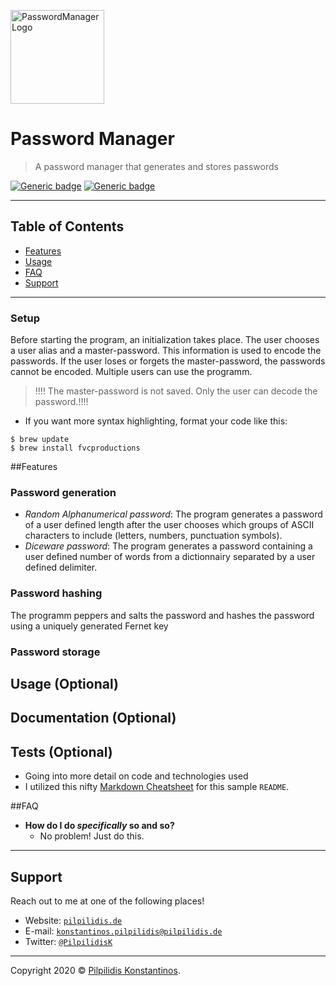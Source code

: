 <a><img src="https://github.com/KonPilpilidis/Password-ManagerWithGUI/blob/main/logo.ico" height="150" title="PasswordManagerLogo" alt="PasswordManagerLogo"></a>

<!-- [![Konstantinos Pilpilidis](https://avatars1.githubusercontent.com/u/71609885?s=400&u=c8c17cdd60c197a1003b0ae128c86069952caa4e)](http://pilpilidis.de) -->

# Password Manager

> A password manager that generates and stores passwords


[![Generic badge](https://img.shields.io/badge/Finished-No-red.svg)](https://shields.io/)
[![Generic badge](https://img.shields.io/badge/Version-0.0-green.svg)](https://shields.io/)

---

## Table of Contents

- [Features](##features)
- [Usage](##usage)
- [FAQ](##faq)
- [Support](#support)

---

### Setup
Before starting the program, an initialization takes place. The user chooses a user alias and a 
master-password. This information is used to encode the passwords. If the user loses or forgets 
the master-password, the passwords cannot be encoded. Multiple users can use the programm.
>!!!! The master-password is not saved. Only the user can decode the password.!!!!
- If you want more syntax highlighting, format your code like this:


```shell
$ brew update
$ brew install fvcproductions
```

##Features
### Password generation
<ul>
<li> <em>Random Alphanumerical password</em>: The program generates a password of a user defined length after the user 
chooses which groups of ASCII characters to include (letters, numbers, punctuation symbols).
<li> <em> Diceware password</em>: The program generates a password containing a user defined number of words from a 
dictionnairy separated by a user defined delimiter.
</ul>

### Password hashing
The programm peppers and salts the password and hashes the password using a uniquely generated Fernet key
### Password storage
## Usage (Optional)
## Documentation (Optional)
## Tests (Optional)

- Going into more detail on code and technologies used
- I utilized this nifty <a href="https://github.com/adam-p/markdown-here/wiki/Markdown-Cheatsheet" target="_blank">Markdown Cheatsheet</a> for this sample `README`.


##FAQ

- **How do I do *specifically* so and so?**
    - No problem! Just do this.

---

## Support

Reach out to me at one of the following places!

- Website: <a href="http://pilpilidis.de" target="_blank">`pilpilidis.de`</a>
- E-mail: <a href="mailto:konstantinos.pilpilidis@pilpilidis.de" target="_blank">`konstantinos.pilpilidis@pilpilidis.de`</a>
- Twitter: <a href="http://twitter.com/PilpilidisK" target="_blank">`@PilpilidisK`</a>
---
Copyright 2020 © <a href="http://pilpilidis.de" target="_blank">Pilpilidis Konstantinos</a>.
